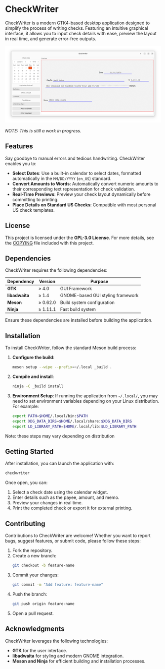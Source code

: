 # CheckWriter


CheckWriter is a modern GTK4-based desktop application designed to simplify the
process of writing checks. Featuring an intuitive graphical interface, it
allows you to input check details with ease, preview the layout in real time,
and generate error-free outputs.

![Screenshot of CheckWriter](screenshot.png)

*NOTE: This is still a work in progress.*

## Features

Say goodbye to manual errors and tedious handwriting. CheckWriter enables you
to:

- **Select Dates**: Use a built-in calendar to select dates, formatted
  automatically in the `MM/DD/YYYY` (`en_US`) standard.
- **Convert Amounts to Words**: Automatically convert numeric amounts to their
  corresponding text representation for check validation.
- **Real-Time Previews**: Preview your check layout dynamically before
  committing to printing.
- **Place Details on Standard US Checks**: Compatible with most personal US
  check templates.

## License

This project is licensed under the **GPL-3.0 License**. For more details, see
the [COPYING](COPYING) file included with this project.

## Dependencies

CheckWriter requires the following dependencies:

| Dependency   | Version  | Purpose                     |
|--------------|----------|-----------------------------|
| **GTK**      | ≥ 4.0    | GUI Framework               |
| **libadwaita** | ≥ 1.4   | GNOME-based GUI styling framework |
| **Meson**    | ≥ 0.62.0 | Build system configuration  |
| **Ninja**    | ≥ 1.11.1 | Fast build system           |

Ensure these dependencies are installed before building the application.

## Installation

To install CheckWriter, follow the standard Meson build process:

1. **Configure the build**:
   ```bash
   meson setup --wipe --prefix=~/.local _build .
   ```

2. **Compile and install**:
   ```bash
   ninja -C _build install
   ```

3. **Environment Setup**:
   If running the application from `~/.local/`, you may need to set environment
   variables depending on your Linux distribution. For example:

   ```bash
   export PATH=$HOME/.local/bin:$PATH
   export XDG_DATA_DIRS=$HOME/.local/share:$XDG_DATA_DIRS
   export LD_LIBRARY_PATH=$HOME/.local/lib:$LD_LIBRARY_PATH
   ```

Note: these steps may vary depending on distribution

## Getting Started

After installation, you can launch the application with:
```bash
checkwriter
```

Once open, you can:
1. Select a check date using the calendar widget.
2. Enter details such as the payee, amount, and memo.
3. Preview your changes in real time.
4. Print the completed check or export it for external printing.

## Contributing

Contributions to CheckWriter are welcome! Whether you want to report bugs,
suggest features, or submit code, please follow these steps:

1. Fork the repository.
2. Create a new branch:
   ```bash
   git checkout -b feature-name
   ```
3. Commit your changes:
   ```bash
   git commit -m "Add feature: feature-name"
   ```
4. Push the branch:
   ```bash
   git push origin feature-name
   ```
5. Open a pull request.

## Acknowledgments

CheckWriter leverages the following technologies:
- **GTK** for the user interface.
- **libadwaita** for styling and modern GNOME integration.
- **Meson and Ninja** for efficient building and installation processes.
